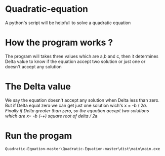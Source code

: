 # Quadratic-equation
A python's script will be helpfull to solve a quadratic equation
# How the program works ?
The program will takes three values which are a,b and c, then it determines Delta value
to know if the equation accept two solution or just one or doesn't accept any solution
# The Delta value

We say the equation doesn't accept any solution when Delta less than zero.
But if Delta equal zero we can get just one solution wich's x = -b / 2*a.
Finally if Delta greater than zero, so the equation accept two solutions
which are x= -b (-+) square root of delta / 2*a

# Run the progam

``` 
Quadratic-Equation-master\Quadratic-Equation-master\dist\main\main.exe
```

